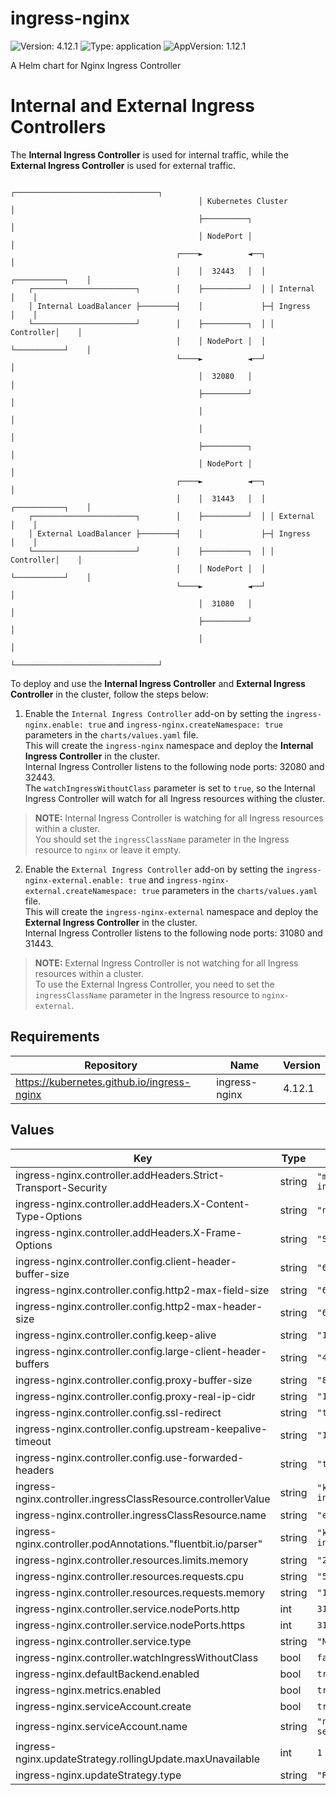 # ingress-nginx

![Version: 4.12.1](https://img.shields.io/badge/Version-4.12.1-informational?style=flat-square) ![Type: application](https://img.shields.io/badge/Type-application-informational?style=flat-square) ![AppVersion: 1.12.1](https://img.shields.io/badge/AppVersion-1.12.1-informational?style=flat-square)

A Helm chart for Nginx Ingress Controller

# Internal and External Ingress Controllers

The **Internal Ingress Controller** is used for internal traffic, while the **External Ingress Controller** is used for external traffic.

                                              ┌────────────────────────────────┐
                                              │ Kubernetes Cluster             │
                                              ├──────────┐                     │
                                              │ NodePort │                     │
                                         ┌────►          ◄──┐                  │
                                         │    │  32443   │  │ ┌───────────┐    │
        ┌───────────────────────┐        │    ├──────────┘  │ │ Internal  │    │
        │ Internal LoadBalancer ├────────┤    │             ├─┤ Ingress   │    │
        └───────────────────────┘        │    ├──────────┐  │ │ Controller│    │
                                         │    │ NodePort │  │ └───────────┘    │
                                         └────►          ◄──┘                  │
                                              │  32080   │                     │
                                              ├──────────┘                     │
                                              │                                │
                                              │                                │
                                              ├──────────┐                     │
                                              │ NodePort │                     │
                                         ┌────►          ◄──┐                  │
                                         │    │  31443   │  │ ┌───────────┐    │
        ┌───────────────────────┐        │    ├──────────┘  │ │ External  │    │
        │ External LoadBalancer ├────────┤    │             ├─┤ Ingress   │    │
        └───────────────────────┘        │    ├──────────┐  │ │ Controller│    │
                                         │    │ NodePort │  │ └───────────┘    │
                                         └────►          ◄──┘                  │
                                              │  31080   │                     │
                                              ├──────────┘                     │
                                              │                                │
                                              └────────────────────────────────┘

To deploy and use the **Internal Ingress Controller** and **External Ingress Controller** in the cluster, follow the steps below:

1. Enable the `Internal Ingress Controller` add-on by setting the `ingress-nginx.enable: true` and `ingress-nginx.createNamespace: true` parameters in the `charts/values.yaml` file.<br>
This will create the `ingress-nginx` namespace and deploy the **Internal Ingress Controller** in the cluster.<br>
Internal Ingress Controller listens to the following node ports: 32080 and 32443.<br>
The `watchIngressWithoutClass` parameter is set to `true`, so the Internal Ingress Controller will watch for all Ingress resources withing the cluster.

> **NOTE:** Internal Ingress Controller is watching for all Ingress resources within a cluster.<br>
You should set the `ingressClassName` parameter in the Ingress resource to `nginx` or leave it empty.

2. Enable the `External Ingress Controller` add-on by setting the `ingress-nginx-external.enable: true` and `ingress-nginx-external.createNamespace: true` parameters in the `charts/values.yaml` file.<br>
This will create the `ingress-nginx-external` namespace and deploy the **External Ingress Controller** in the cluster.<br>
Internal Ingress Controller listens to the following node ports: 31080 and 31443.<br>

> **NOTE:** External Ingress Controller is not watching for all Ingress resources within a cluster.<br>
To use the External Ingress Controller, you need to set the `ingressClassName` parameter in the Ingress resource to `nginx-external`.

## Requirements

| Repository | Name | Version |
|------------|------|---------|
| https://kubernetes.github.io/ingress-nginx | ingress-nginx | 4.12.1 |

## Values

| Key | Type | Default | Description |
|-----|------|---------|-------------|
| ingress-nginx.controller.addHeaders.Strict-Transport-Security | string | `"max-age=63072000; includeSubDomains"` |  |
| ingress-nginx.controller.addHeaders.X-Content-Type-Options | string | `"nosniff"` |  |
| ingress-nginx.controller.addHeaders.X-Frame-Options | string | `"SAMEORIGIN"` |  |
| ingress-nginx.controller.config.client-header-buffer-size | string | `"64k"` |  |
| ingress-nginx.controller.config.http2-max-field-size | string | `"64k"` |  |
| ingress-nginx.controller.config.http2-max-header-size | string | `"64k"` |  |
| ingress-nginx.controller.config.keep-alive | string | `"10"` |  |
| ingress-nginx.controller.config.large-client-header-buffers | string | `"4 64k"` |  |
| ingress-nginx.controller.config.proxy-buffer-size | string | `"8k"` |  |
| ingress-nginx.controller.config.proxy-real-ip-cidr | string | `"192.168.0.0/20"` |  |
| ingress-nginx.controller.config.ssl-redirect | string | `"true"` |  |
| ingress-nginx.controller.config.upstream-keepalive-timeout | string | `"120"` |  |
| ingress-nginx.controller.config.use-forwarded-headers | string | `"true"` |  |
| ingress-nginx.controller.ingressClassResource.controllerValue | string | `"k8s.io/external-ingress-nginx"` |  |
| ingress-nginx.controller.ingressClassResource.name | string | `"external-nginx"` |  |
| ingress-nginx.controller.podAnnotations."fluentbit.io/parser" | string | `"k8s-nginx-ingress"` |  |
| ingress-nginx.controller.resources.limits.memory | string | `"256Mi"` |  |
| ingress-nginx.controller.resources.requests.cpu | string | `"50m"` |  |
| ingress-nginx.controller.resources.requests.memory | string | `"128M"` |  |
| ingress-nginx.controller.service.nodePorts.http | int | `31080` |  |
| ingress-nginx.controller.service.nodePorts.https | int | `31443` |  |
| ingress-nginx.controller.service.type | string | `"NodePort"` |  |
| ingress-nginx.controller.watchIngressWithoutClass | bool | `false` |  |
| ingress-nginx.defaultBackend.enabled | bool | `true` |  |
| ingress-nginx.metrics.enabled | bool | `true` |  |
| ingress-nginx.serviceAccount.create | bool | `true` |  |
| ingress-nginx.serviceAccount.name | string | `"nginx-ingress-service-account"` |  |
| ingress-nginx.updateStrategy.rollingUpdate.maxUnavailable | int | `1` |  |
| ingress-nginx.updateStrategy.type | string | `"RollingUpdate"` |  |
